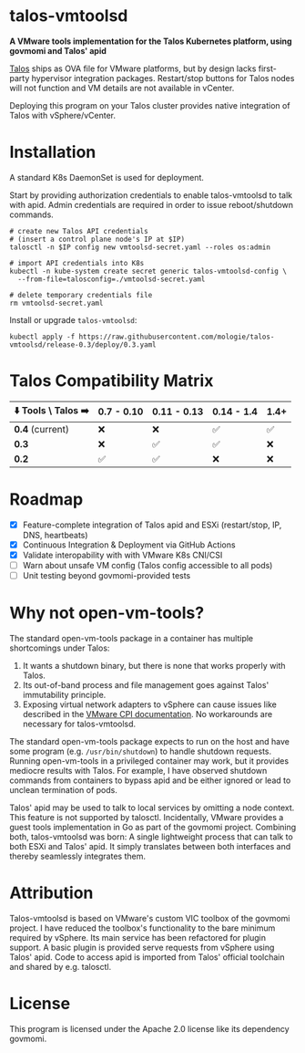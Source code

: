 # talos-vmtoolsd

**A VMware tools implementation for the Talos Kubernetes platform, using govmomi and Talos' apid**

[Talos](https://talos.dev/) ships as OVA file for VMware platforms, but by design lacks first-party hypervisor integration packages. Restart/stop buttons for Talos nodes will not function and VM details are not available in vCenter.

Deploying this program on your Talos cluster provides native integration of Talos with vSphere/vCenter.

# Installation

A standard K8s DaemonSet is used for deployment.

Start by providing authorization credentials to enable talos-vmtoolsd to talk with apid. Admin credentials are required in order to issue reboot/shutdown commands.

```
# create new Talos API credentials
# (insert a control plane node's IP at $IP)
talosctl -n $IP config new vmtoolsd-secret.yaml --roles os:admin

# import API credentials into K8s
kubectl -n kube-system create secret generic talos-vmtoolsd-config \
  --from-file=talosconfig=./vmtoolsd-secret.yaml

# delete temporary credentials file
rm vmtoolsd-secret.yaml
```

Install or upgrade `talos-vmtoolsd`:

```
kubectl apply -f https://raw.githubusercontent.com/mologie/talos-vmtoolsd/release-0.3/deploy/0.3.yaml
```

# Talos Compatibility Matrix

| ⬇️ Tools \ Talos ➡️ | 0.7 - 0.10 | 0.11 - 0.13 | 0.14 - 1.4 | 1.4+ |
| ----------------- | ---------- | ----------- | ---------- | ---- |
| **0.4** (current) |  ❌         | ❌           | ✅        | ✅    |
| **0.3**           |  ❌         | ✅           | ✅        | ❌    |
| **0.2**           |  ✅         | ✅           | ❌        | ❌    |

# Roadmap

* [x] Feature-complete integration of Talos apid and ESXi (restart/stop, IP, DNS, heartbeats)
* [x] Continuous Integration & Deployment via GitHub Actions
* [x] Validate interopability with with VMware K8s CNI/CSI
* [ ] Warn about unsafe VM config (Talos config accessible to all pods)
* [ ] Unit testing beyond govmomi-provided tests

# Why not open-vm-tools?

The standard open-vm-tools package in a container has multiple shortcomings under Talos:

1. It wants a shutdown binary, but there is none that works properly with Talos.
2. Its out-of-band process and file management goes against Talos' immutability principle.
3. Exposing virtual network adapters to vSphere can cause issues like described in the [VMware CPI documentation](https://cloud-provider-vsphere.sigs.k8s.io/known_issues.html). No workarounds are necessary for talos-vmtoolsd.

The standard open-vm-tools package expects to run on the host and have some program (e.g. `/usr/bin/shutdown`) to handle shutdown requests. Running open-vm-tools in a privileged container may work, but it provides mediocre results with Talos. For example, I have observed shutdown commands from containers to bypass apid and be either ignored or lead to unclean termination of pods.

Talos' apid may be used to talk to local services by omitting a node context. This feature is not supported by talosctl. Incidentally, VMware provides a guest tools implementation in Go as part of the govmomi project. Combining both, talos-vmtoolsd was born: A single lightweight process that can talk to both ESXi and Talos' apid. It simply translates between both interfaces and thereby seamlessly integrates them.

# Attribution

Talos-vmtoolsd is based on VMware's custom VIC toolbox of the govmomi project. I have reduced the toolbox's functionality to the bare minimum required by vSphere. Its main service has been refactored for plugin support. A basic plugin is provided serve requests from vSphere using Talos' apid. Code to access apid is imported from Talos' official toolchain and shared by e.g. talosctl.

# License

This program is licensed under the Apache 2.0 license like its dependency govmomi.
